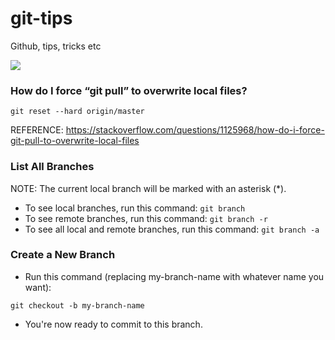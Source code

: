# git-tips
Github, tips, tricks etc

![](http://gabsferreira.com/content/images/2021/01/guia-git-e-github-37585.png)

### How do I force “git pull” to overwrite local files?
```
git reset --hard origin/master
```
REFERENCE: https://stackoverflow.com/questions/1125968/how-do-i-force-git-pull-to-overwrite-local-files


### List All Branches
NOTE: The current local branch will be marked with an asterisk (*).

- To see local branches, run this command:
```git branch```
- To see remote branches, run this command:
```git branch -r```
- To see all local and remote branches, run this command:
```git branch -a```

### Create a New Branch
- Run this command (replacing my-branch-name with whatever name you want):
```
git checkout -b my-branch-name
```
- You're now ready to commit to this branch.

